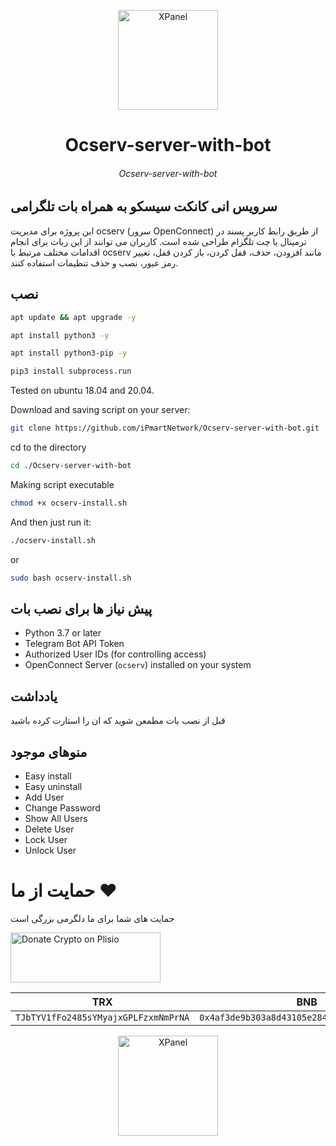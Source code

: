 <p align="center">
<picture>
<img width="160" height="160"  alt="XPanel" src="https://github.com/iPmartNetwork/iPmart-SSH/blob/main/images/logo.png">
</picture>
  </p> 
<p align="center">
<h1 align="center"/>Ocserv-server-with-bot</h1>
<h6 align="center">Ocserv-server-with-bot<h6>
</p>




## سرویس انی کانکت سیسکو به همراه بات تلگرامی


این پروژه برای مدیریت ocserv (سرور OpenConnect) از طریق رابط کاربر پسند در ترمینال یا چت تلگرام طراحی شده است. کاربران می توانند از این ربات برای انجام اقدامات مختلف مرتبط با ocserv مانند افزودن، حذف، قفل کردن، باز کردن قفل، تغییر رمز عبور، نصب و حذف تنظیمات استفاده کنند.



## نصب

```sh
apt update && apt upgrade -y
```

```sh
apt install python3 -y
```

```sh
apt install python3-pip -y
```

```sh
pip3 install subprocess.run
```

Tested on ubuntu 18.04 and 20.04.

Download and saving script on your server:
```sh
git clone https://github.com/iPmartNetwork/Ocserv-server-with-bot.git
```
cd to the directory
```sh
cd ./Ocserv-server-with-bot
```

Making script executable
```bash
chmod +x ocserv-install.sh
```

And then just run it:
```sh
./ocserv-install.sh
``` 
or
```sh
sudo bash ocserv-install.sh
``` 
## پیش نیاز ها برای نصب بات

- Python 3.7 or later
- Telegram Bot API Token
- Authorized User IDs (for controlling access)
- OpenConnect Server (`ocserv`) installed on your system

## یادداشت
قبل از نصب بات مطمعن شوید که ان را استارت کرده باشید 

## منوهای موجود 
- Easy install
- Easy uninstall
- Add User
- Change Password
- Show All Users
- Delete User
- Lock User
- Unlock User




# حمایت از ما :hearts:
حمایت های شما برای ما دلگرمی بزرگی است<br> 
<p align="left">
<a href="https://plisio.net/donate/kB7QU7f7" target="_blank"><img src="https://plisio.net/img/donate/donate_light_icons_mono.png" alt="Donate Crypto on Plisio" width="240" height="80" /></a><br>
	
|                    TRX                   |                       BNB                         |                    Litecoin                       |
| ---------------------------------------- |:-------------------------------------------------:| -------------------------------------------------:|
| ```TJbTYV1fFo2485sYMyajxGPLFzxmNmPrNA``` |  ```0x4af3de9b303a8d43105e284823d95b4c600961a3``` | ```MPrkzFiNtw4Rg67bbZB6gCxa9LV87orABM``` |	

</p>	




<p align="center">
<picture>
<img width="160" height="160"  alt="XPanel" src="https://github.com/iPmartNetwork/iPmart-SSH/blob/main/images/logo.png">
</picture>
  </p> 

